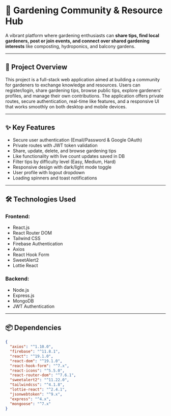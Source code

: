 # 🌿 Gardening Community & Resource Hub

A vibrant platform where gardening enthusiasts can **share tips, find local gardeners, post or join events, and connect over shared gardening interests** like composting, hydroponics, and balcony gardens.


---

## 🚀 Project Overview

This project is a full-stack web application aimed at building a community for gardeners to exchange knowledge and resources. Users can register/login, share gardening tips, browse public tips, explore gardeners' profiles, and manage their own contributions. The application offers private routes, secure authentication, real-time like features, and a responsive UI that works smoothly on both desktop and mobile devices.

---

## ✨ Key Features

- Secure user authentication (Email/Password & Google OAuth)  
- Private routes with JWT token validation  
- Share, update, delete, and browse gardening tips  
- Like functionality with live count updates saved in DB  
- Filter tips by difficulty level (Easy, Medium, Hard)  
- Responsive design with dark/light mode toggle  
- User profile with logout dropdown  
- Loading spinners and toast notifications  

---

## 🛠️ Technologies Used

### Frontend:
- React.js  
- React Router DOM  
- Tailwind CSS  
- Firebase Authentication  
- Axios  
- React Hook Form  
- SweetAlert2  
- Lottie React  

### Backend:
- Node.js  
- Express.js  
- MongoDB  
- JWT Authentication  

---

## 📦 Dependencies

```json
{
  "axios": "^1.10.0",
  "firebase": "^11.8.1",
  "react": "^19.1.0",
  "react-dom": "^19.1.0",
  "react-hook-form": "^7.x",
  "react-icons": "^5.5.0",
  "react-router-dom": "^7.6.1",
  "sweetalert2": "^11.22.0",
  "tailwindcss": "^4.1.8",
  "lottie-react": "^2.4.1",
  "jsonwebtoken": "^9.x",
  "express": "^4.x",
  "mongoose": "^7.x"
}
